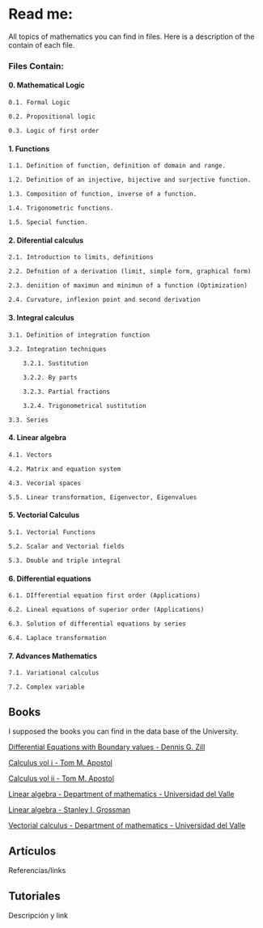 # Read me:

All topics of mathematics you can find in files. Here is a description of the contain of each file.

### Files Contain:

#### 0. Mathematical Logic
    
    0.1. Formal Logic
    
    0.2. Propositional logic
    
    0.3. Logic of first order

#### 1. Functions

    1.1. Definition of function, definition of domain and range.
    
    1.2. Definition of an injective, bijective and surjective function.
    
    1.3. Composition of function, inverse of a function.
    
    1.4. Trigonometric functions.
    
    1.5. Special function.

#### 2. Diferential calculus
    
    2.1. Introduction to limits, definitions
    
    2.2. Defnition of a derivation (limit, simple form, graphical form)
    
    2.3. deniition of maximun and minimun of a function (Optimization)
    
    2.4. Curvature, inflexion point and second derivation

#### 3. Integral calculus
    
    3.1. Definition of integration function
    
    3.2. Integration techniques
    
        3.2.1. Sustitution
        
        3.2.2. By parts
        
        3.2.3. Partial fractions
        
        3.2.4. Trigonometrical sustitution
    
    3.3. Series
        
#### 4. Linear algebra

    4.1. Vectors
    
    4.2. Matrix and equation system
    
    4.3. Vecorial spaces
    
    5.5. Linear transformation, Eigenvector, Eigenvalues
        
#### 5. Vectorial Calculus
    
    5.1. Vectorial Functions
    
    5.2. Scalar and Vectorial fields
    
    5.3. Double and triple integral 
    
    
#### 6. Differential equations
    
    6.1. DIfferential equation first order (Applications)
    
    6.2. Lineal equations of superior order (Applications)
    
    6.3. Solution of differential equations by series
    
    6.4. Laplace transformation

#### 7. Advances Mathematics
    
    7.1. Variational calculus
    
    7.2. Complex variable

## Books
I supposed the books you can find in the data base of the University.

[Differential Equations with Boundary values - Dennis G. Zill](https://www.amazon.es/Differential-Equations-Boundary-Value-Textbooks-Available/dp/1111827060)

[Calculus vol i - Tom M. Apostol](https://www.amazon.com/-/es/Calculus-Vol-1-Apostol/dp/8126515198/ref=pd_sbs_14_1/144-0874711-7541917?_encoding=UTF8&pd_rd_i=8126515198&pd_rd_r=351542ae-1a4a-4af6-9c49-10b42c3b2b0d&pd_rd_w=34pQK&pd_rd_wg=AOQTq&pf_rd_p=665be1f4-8d3b-46dd-91b4-582d3cec8dd6&pf_rd_r=Z56D5HK7EVM5JDZXEFPE&psc=1&refRID=Z56D5HK7EVM5JDZXEFPE)

[Calculus vol ii - Tom M. Apostol](https://www.amazon.com/-/es/Tom-M-Apostol/dp/8126515201)

[Linear algebra - Department of mathematics - Universidad del Valle](http://matematicas.univalle.edu.co/~mvillegas/texto/textoalgrebralineal.pdf)

[Linear algebra - Stanley I. Grossman](https://www.amazon.com/-/es/Stanley-I-Grossman/dp/0030973546)

[Vectorial calculus - Department of mathematics - Universidad del Valle](http://mafalda.univalle.edu.co/~dohin/calculo-III/guias123.pdf)


## Artículos

Referencias/links

## Tutoriales

Descripción y link

